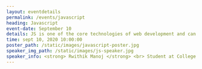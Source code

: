 ```yaml
---
layout: eventdetails
permalink: /events/javascript
heading: Javascript
event-date: September 10
details: JS is one of the core technologies of web development and can be used on both the front-end and the back-end. It allows you to add dynamic content to your website instead of boring static websites.
time: sept 10, 2020 10:00:00
poster_path: /static/images/javascript-poster.jpg
speaker_img_path: /static/images/js-speaker.jpg
speaker_info: <strong> Rwithik Manoj </strong> <br> Student at College of Engineering, Trivandrum
---
```

